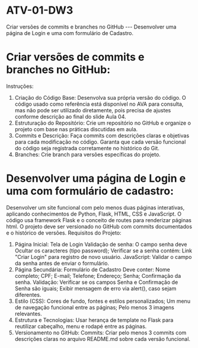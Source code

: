 # ATV-01-DW3
Criar versões de commits e branches no GitHub --- Desenvolver uma página de Login e uma com formulário de Cadastro.

# Criar versões de commits e branches no GitHub:
Instruções:
1. Criação do Código Base: Desenvolva sua própria versão do código. O código usado como referência está disponível no AVA para consulta, mas não pode ser utilizado diretamente, pois precisa de ajustes conforme descrição ao final do slide Aula 04.
2. Estruturação do Repositório: Crie um repositório no GitHub e organize o projeto com base nas práticas discutidas em aula.
3. Commits e Descrição: Faça commits com descrições claras e objetivas para cada modificação no código. Garanta que cada versão funcional do código seja registrada corretamente no histórico do Git.
4. Branches: Crie branch para versões específicas do projeto.

# Desenvolver uma página de Login e uma com formulário de cadastro:
Desenvolver um site funcional com pelo menos duas páginas interativas, aplicando conhecimentos de Python, Flask, HTML, CSS e JavaScript. O código usa framework Flask e o conceito de routes para renderizar páginas html. O projeto deve ser versionado no GitHub com commits documentados e o histórico de versões. Requisitos do Projeto:
1. Página Inicial: Tela de Login
Validação de senha: O campo senha deve Ocultar os caracteres (tipo password); Verificar se a senha contém: Link "Criar Login" para registro de novo usuário. JavaScript: Validar o campo da senha antes de enviar o formulário.
2. Página Secundária: Formulário de Cadastro
Deve conter: Nome completo; CPF; E-mail; Telefone; Endereço; Senha; Confirmação da senha. 
Validação: Verificar se os campos Senha e Confirmação de Senha são iguais; Exibir mensagem de erro via alert(), caso sejam diferentes.
3. Estilo (CSS): Cores de fundo, fontes e estilos personalizados; Um menu de navegação funcional entre as páginas; Pelo menos 3 imagens relevantes.
4. Estrutura e Tecnologias: Usar herança de template no Flask para reutilizar cabeçalho, menu e rodapé entre as páginas.
5. Versionamento no GitHub: Commits: Criar pelo menos 3 commits com descrições claras no arquivo README.md sobre cada versão funcional. 
